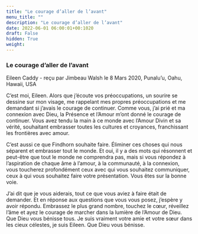 ```yaml
---
title: "Le courage d’aller de l’avant"
menu_title: ""
description: "Le courage d’aller de l’avant"
date: 2022-06-01 06:00:01+00:1020
draft: False
hidden: True
weight:
---
```

### Le courage d’aller de l’avant

Eileen Caddy - reçu par Jimbeau Walsh le 8 Mars 2020, Punalu’u, Oahu, Hawaii, USA

C’est moi, Eileen. Alors que j’écoute vos préoccupations, un sourire se dessine sur mon visage, me rappelant mes propres préoccupations et me demandant si j’avais le courage de continuer. Comme vous, j’ai prié et ma connexion avec Dieu, la Présence et l’Amour m’ont donné le courage de continuer. Vous avez tendu la main à ce monde avec l’Amour Divin et sa vérité, souhaitant embrasser toutes les cultures et croyances, franchissant les frontières avec amour.

C’est aussi ce que Findhorn souhaite faire. Éliminer ces choses qui nous séparent et embrasser tout le monde. Et oui, il y a des mots qui résonnent et peut-être que tout le monde ne comprendra pas, mais si vous répondez à l’aspiration de chaque âme à l’amour, à la communauté, à la connexion, vous toucherez profondément ceux avec qui vous souhaitez communiquer, ceux à qui vous souhaitez faire votre présentation. Vous êtes sur la bonne voie.

J’ai dit que je vous aiderais, tout ce que vous aviez à faire était de demander. Et en réponse aux questions que vous vous posez, j’espère y avoir répondu. Embrassez le plus grand nombre, touchez le cœur, réveillez l’âme et ayez le courage de marcher dans la lumière de l’Amour de Dieu. Que Dieu vous bénisse tous. Je suis vraiment votre amie et votre sœur dans les cieux célestes, je suis Eileen. Que Dieu vous bénisse.




